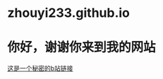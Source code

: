 # zhouyi233.github.io
<h1>你好，谢谢你来到我的网站</h1>
<a href="https://space.bilibili.com/1466853995?spm_id_from=333.1007.0.0">这是一个秘密的b站链接</a>
